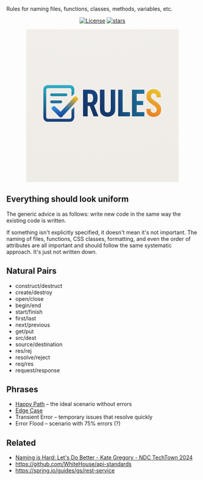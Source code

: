 Rules for naming files, functions, classes, methods, variables, etc.

<p align="center">
<a href="https://opensource.org/licenses/MIT" rel="nofollow"><img src="https://img.shields.io/github/license/vbarbarosh/rules" alt="License"></a>
<a href="https://github.com/vbarbarosh/rules" rel="nofollow"><img src="https://img.shields.io/github/stars/vbarbarosh/rules" alt="stars"></a>
</p>

<p align="center">
<img src="img/logo-by-chat-gpt.png" style="max-height:400px;">
</p>

## Everything should look uniform

The generic advice is as follows: write new code in the same way the existing code is written.

If something isn't explicitly specified, it doesn't mean it's not important.
The naming of files, functions, CSS classes, formatting, and even the order of
attributes are all important and should follow the same systematic approach.
It's just not written down.

## Natural Pairs

- construct/destruct
- create/destroy
- open/close
- begin/end
- start/finish
- first/last
- next/previous
- get/put
- src/dest
- source/destination
- res/rej
- resolve/reject
- req/res
- request/response

## Phrases

- [Happy Path](https://en.wikipedia.org/wiki/Happy_path) – the ideal scenario without errors
- [Edge Case](https://en.wikipedia.org/wiki/Edge_case)
- Transient Error – temporary issues that resolve quickly
- Error Flood – scenario with 75% errors (?)

## Related

- [Naming is Hard: Let's Do Better - Kate Gregory - NDC TechTown 2024](https://youtu.be/aiy5TrU-Hwc?si=ns7DAQ2sXZcV7mj9&t=1179)
- https://github.com/WhiteHouse/api-standards
- https://spring.io/guides/gs/rest-service
